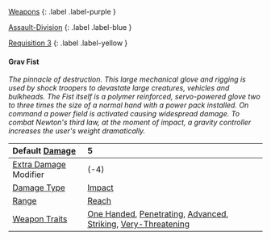 
[Weapons](Game/Weapons-List)
{: .label .label-purple }

[Assault-Division](Game/Blocks/Assault-Division)
{: .label .label-blue }

[Requisition 3](Game/Deployment#Requisition)
{: .label .label-yellow }
#### Grav Fist
*The pinnacle of destruction. This large mechanical glove and rigging is used by shock troopers to devastate large creatures, vehicles and bulkheads. The Fist itself is a polymer reinforced, servo-powered glove two to three times the size of a normal hand with a power pack installed. On command a power field is activated causing widespread damage. To combat Newton's third law, at the moment of impact, a gravity controller increases the user's weight dramatically.*

| Default [Damage](Core/Weapons#Calculating%20Damage)       | 5                                                                                                                                                                                                                           |
| :-------------------------------------------------------- | :-------------------------------------------------------------------------------------------------------------------------------------------------------------------------------------------------------------------------- |
| [Extra Damage](Game/Core/Attacks#Extra%20Damage) Modifier | (-4)                                                                                                                                                                                                                        |
| [Damage Type](Core/Weapons#Damage%20Type)                 | [Impact](Core/Injury#Impact)                                                                                                                                                                                                |
| [Range](Core/Weapons#Range)                               | [Reach](Core/Movement#Reach)                                                                                                                                                                                                |
| [Weapon Traits](Core/Weapon-Traits)                       | [One Handed](Game/Core/Blocks/One-Handed), [Penetrating](Game/Core/Blocks/Penetrating), [Advanced](Game/Core/Blocks/Advanced), [Striking](Game/Core/Blocks/Striking), [Very-Threatening](Game/Core/Blocks/Very-Threatening) |
